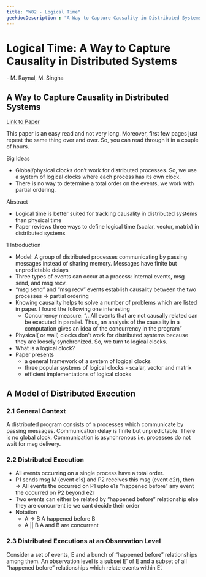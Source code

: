 ```yaml
---
title: "W02 - Logical Time"
geekdocDescription : "A Way to Capture Causality in Distributed Systems"
---
```


# Logical Time: A Way to Capture Causality in Distributed Systems
\- M. Raynal, M. Singha

## A Way to Capture Causality in Distributed Systems

[Link to Paper](http://citeseerx.ist.psu.edu/viewdoc/download?doi=10.1.1.35.6474&rep=rep1&type=pdf)

This paper is an easy read and not very long. Moreover, first few pages just repeat the same thing over and over. So, you can read through it in a couple of hours.

Big Ideas

- Global/physical clocks don’t work for distributed processes. So, we use a system of logical clocks where each process has its own clock.
- There is no way to determine a total order on the events, we work with partial ordering.

Abstract

- Logical time is better suited for tracking causality in distributed systems than physical time
- Paper reviews three ways to define logical time (scalar, vector, matrix) in distributed systems

1 Introduction

- Model: A group of distributed processes communicating by passing messages instead of sharing memory. Messages have finite but unpredictable delays
- Three types of events can occur at a process: internal events, msg send, and msg recv.
- “msg send” and “msg recv” events establish causality between the two processes ⇒ partial ordering
- Knowing causality helps to solve a number of problems which are listed in paper. I found the following one interesting
    - Concurrency measure: “...All events that are not causally related can be executed in parallel. Thus, an analysis of the causality in a computation gives an idea of the concurrency in the program”
- Physical( or wall) clocks don’t work for distributed systems because they are loosely synchronized. So, we turn to logical clocks.
- What is a logical clock?
- Paper presents
    - a general framework of a system of logical clocks
    - three popular systems of logical clocks - scalar, vector and matrix
    - efficient implementations of logical clocks

## A Model of Distributed Execution

### 2.1 General Context

A distributed program consists of n processes which communicate by passing messages. Communication delay is finite but unpredictable. There is no global clock. Communication is asynchronous i.e. processes do not wait for msg delivery.

### 2.2 Distributed Execution

- All events occurring on a single process have a total order.
- P1 sends msg M (event e1s) and P2 receives this msg (event e2r), then ⇒ All events the occurred on P1 upto e1s “happened before” any event the occurred on P2 beyond e2r
- Two events can either be related by “happened before” relationship else they are concurrent ie we cant decide their order
- Notation
    - A → B A happened before B
    - A || B A and B are concurrent

### 2.3 Distributed Executions at an Observation Level

Consider a set of events, E and a bunch of “happened before” relationships among them. An observation level is a subset E’ of E and a subset of all “happened before” relationships which relate events within E’.